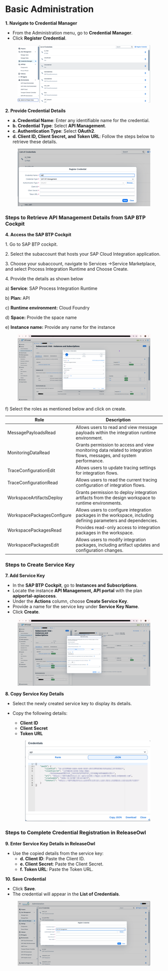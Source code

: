 # Basic Administration

**1. Navigate to Credential Manager**

* From the Administration menu, go to **Credential Manager**.
* Click **Register Credential**.

<figure><img src="../../.gitbook/assets/image (7) (1).png" alt=""><figcaption></figcaption></figure>

**2. Provide Credential Details**

* **a. Credential Name**: Enter any identifiable name for the credential.
* **b. Credential Type**: Select **API Management**.
* **c. Authentication Type**: Select **OAuth2**.
* **d. Client ID, Client Secret, and Token URL**: Follow the steps below to retrieve these details.

<figure><img src="../../.gitbook/assets/image (9) (1).png" alt=""><figcaption></figcaption></figure>

### Steps to Retrieve API Management Details from SAP BTP Cockpit

**4. Access the SAP BTP Cockpit**

1\.      Go to SAP BTP cockpit.

2\.      Select the subaccount that hosts your SAP Cloud Integration application.

3\.      Choose your subaccount, navigate to Services ->Service Marketplace, and select Process Integration Runtime and Choose Create.

4\.      Provide the details as shown below

a)      **Service**: SAP Process Integration Runtime

b)     **Plan:** API

c)      **Runtime environment:** Cloud Foundry

d)     **Space:** Provide the space name

e)      **Instance name:** Provide any name for the instance

<figure><img src="../../.gitbook/assets/image (10) (1).png" alt=""><figcaption></figcaption></figure>

f) Select the roles as mentioned below and click on create.

| Role                       | Description                                                                                                          |
| -------------------------- | -------------------------------------------------------------------------------------------------------------------- |
| MessagePayloadsRead        | Allows users to read and view message payloads within the integration runtime environment.                           |
| MonitoringDataRead         | Grants permission to access and view monitoring data related to integration flows, messages, and system performance. |
| TraceConfigurationEdit     | Allows users to update tracing settings for integration flows.                                                       |
| TraceConfigurationRead     | Allows users to read the current tracing configuration of integration flows.                                         |
| WorkspaceArtifactsDeploy   | Grants permission to deploy integration artifacts from the design workspace to runtime environments.                 |
| WorkspacePackagesConfigure | Allows users to configure integration packages in the workspace, including defining parameters and dependencies.     |
| WorkspacePackagesRead      | Provides read-only access to integration packages in the workspace.                                                  |
| WorkspacePackagesEdit      | Allows users to modify integration packages, including artifact updates and configuration changes.                   |

&#x20;

### **Steps to Create Service Key**

**7. Add Service Key**

* In the **SAP BTP Cockpit**, go to **Instances and Subscriptions**.
* Locate the instance **API Management, API portal** with the plan **apiportal-apiaccess**.
* Under the **Actions** column, choose **Create Service Key**.
* Provide a name for the service key under **Service Key Name**.
* Click **Create**.

<figure><img src="../../.gitbook/assets/image (12) (1).png" alt=""><figcaption></figcaption></figure>

**8. Copy Service Key Details**

* Select the newly created service key to display its details.
*   Copy the following details:

    * **Client ID**
    * **Client Secret**
    * **Token URL**

    <figure><img src="../../.gitbook/assets/image (14) (1).png" alt=""><figcaption></figcaption></figure>

### Steps to Complete Credential Registration in ReleaseOwl

**9. Enter Service Key Details in ReleaseOwl**

* Use the copied details from the service key:
  * **d. Client ID**: Paste the Client ID.
  * **e. Client Secret**: Paste the Client Secret.
  * **f. Token URL**: Paste the Token URL.

**10. Save Credential**

* Click **Save**.
* The credential will appear in the **List of Credentials**.

<figure><img src="../../.gitbook/assets/image (15) (1).png" alt=""><figcaption></figcaption></figure>

